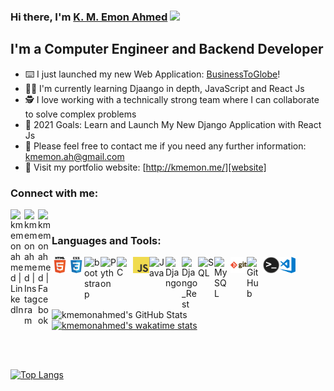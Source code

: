 ### Hi there, I'm [K. M. Emon Ahmed][website] <a href="https://kmemonahmed.github.io"><img src="https://media.giphy.com/media/hvRJCLFzcasrR4ia7z/giphy.gif" width="25px"></a>

## I'm a Computer Engineer and Backend Developer

- ⌨️ I just launched my new Web Application: [BusinessToGlobe][apps_businesstoglobe]!
- 👨‍💻 I'm currently learning Djaango in depth, JavaScript and React Js
- 🕵 I love working with a technically strong team where I can collaborate to solve complex problems
- 🚀 2021 Goals: Learn and Launch My New Django Application with React Js 
- 💬 Please feel free to contact me if you need any further information: <a href="mailto:kmemon.ah@gmail.com">kmemon.ah@gmail.com</a>
- 📌 Visit my portfolio website: [http://kmemon.me/][website]


### Connect with me:

[<img align="left" alt="kmemonahmed | LinkedIn" width="22px" src="https://www.flaticon.com/svg/vstatic/svg/174/174857.svg?token=exp=1617124861~hmac=a6ed9a8e19250b18ccf12ca7abe9b9d7" />][linkedin]
[<img align="left" alt="kmemonahmed | Instagram" width="22px" src="https://upload.wikimedia.org/wikipedia/commons/thumb/e/e7/Instagram_logo_2016.svg/768px-Instagram_logo_2016.svg.png" />][instagram]
[<img align="left" alt="kmemonahmed | Facebook" width="22px" src="https://upload.wikimedia.org/wikipedia/commons/5/51/Facebook_f_logo_%282019%29.svg" />][facebook]

<br />

### Languages and Tools:

<img align="left" alt="HTML5" width="26px" src="https://raw.githubusercontent.com/github/explore/80688e429a7d4ef2fca1e82350fe8e3517d3494d/topics/html/html.png" />
<img align="left" alt="CSS3" width="26px" src="https://raw.githubusercontent.com/github/explore/80688e429a7d4ef2fca1e82350fe8e3517d3494d/topics/css/css.png" />
<img align="left" alt="bootstrap" width="26px" src="https://seeklogo.com/images/B/bootstrap-5-logo-85A1F11F4F-seeklogo.com.png" />
<img align="left" alt="Python" width="26px" src="https://www.python.org/static/community_logos/python-logo-inkscape.svg" />
<img align="left" alt="C" width="26px" src="https://seeklogo.com/images/C/c-logo-672525892C-seeklogo.com.png" />
<img align="left" alt="JavaScript" width="26px" src="https://raw.githubusercontent.com/github/explore/80688e429a7d4ef2fca1e82350fe8e3517d3494d/topics/javascript/javascript.png" />
<img align="left" alt="Java" width="26px" src="https://seeklogo.com/images/J/java-logo-7F8B35BAB3-seeklogo.com.png" />
<img align="left" alt="Django" width="26px" src="https://static.djangoproject.com/img/logos/django-logo-positive.svg" />
<img align="left" alt="Django_Rest" width="26px" src="https://www.django-rest-framework.org/img/logo.png" />
<img align="left" alt="SQL" width="26px" src="https://www.flaticon.com/svg/static/icons/svg/3161/3161158.svg" />
<img align="left" alt="MySQL" width="26px" src="https://www.flaticon.com/svg/static/icons/svg/919/919836.svg" />
<img align="left" alt="Git" width="26px" src="https://raw.githubusercontent.com/github/explore/80688e429a7d4ef2fca1e82350fe8e3517d3494d/topics/git/git.png" />
<img align="left" alt="GitHub" width="26px" src="https://www.flaticon.com/svg/static/icons/svg/1051/1051326.svg" />
<img align="left" alt="Terminal" width="26px" src="https://raw.githubusercontent.com/github/explore/80688e429a7d4ef2fca1e82350fe8e3517d3494d/topics/terminal/terminal.png" />
<img align="left" alt="Visual Studio Code" width="26px" src="https://raw.githubusercontent.com/github/explore/80688e429a7d4ef2fca1e82350fe8e3517d3494d/topics/visual-studio-code/visual-studio-code.png" />

<br />
<br />
<div class="row">

<img align="left" alt="kmemonahmed's GitHub Stats" src="https://github-readme-stats.vercel.app/api?username=kmemonahmed&theme=vue-dark&show_icons=true&count_private=true&hide=contribs,prs&include_all_commits=true" /> 

[![kmemonahmed's wakatime stats](https://github-readme-stats.vercel.app/api/wakatime?username=kmemonahmed&theme=vue-dark)](http://kmemon.me/)

<br />
<br />

[![Top Langs](https://github-readme-stats.vercel.app/api/top-langs/?username=kmemonahmed&theme=vue-dark)](http://kmemon.me/)

</div>

<div class="row">



</div>



[website]: http://kmemon.me/
[linkedin]: https://www.linkedin.com/in/kmemonahmed/
[instagram]: https://www.instagram.com/kmemon_ah/
[facebook]: https://www.facebook.com/kmemon.ah/
[apps_businesstoglobe]: https://www.businesstoglobe.com
